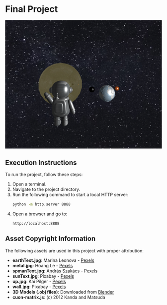 # Final Project
![Alt text](screenshot.png)
## Execution Instructions

To run the project, follow these steps:

1. Open a terminal.
2. Navigate to the project directory.
3. Run the following command to start a local HTTP server:
   ```sh
   python -m http.server 8888
   ```
4. Open a browser and go to:
   ```
   http://localhost:8888
   ```

## Asset Copyright Information

The following assets are used in this project with proper attribution:

- **earthText.jpg**: Marina Leonova - [Pexels](https://www.pexels.com/zh-tw/photo/7634436/)
- **metal.jpg**: Hoang Le - [Pexels](https://www.pexels.com/zh-tw/photo/978462/)
- **spmanText.jpg**: András Szakács - [Pexels](https://www.pexels.com/zh-tw/photo/30857714/)
- **sunText.jpg**: Pixabay - [Pexels](https://www.pexels.com/zh-tw/photo/73873/)
- **up.jpg**: Kai Pilger - [Pexels](https://www.pexels.com/zh-tw/photo/1341279/)
- **wall.jpg**: Pixabay - [Pexels](https://www.pexels.com/zh-tw/photo/207142/)
- **3D Models (.obj files)**: Downloaded from [Blender](https://www.blender.org)
- **cuon-matrix.js**: (c) 2012 Kanda and Matsuda


